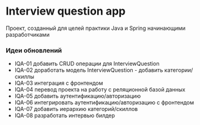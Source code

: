 # Interview question app

Проект, созданный для целей практики Java и
Spring начинающими разработчиками

### Идеи обновлений
* IQA-01 добавить CRUD операции для InterviewQuestion
* IQA-02 доработать модель InterviewQuestion - добавить
  категории/скиллы
* IQA-03 интеграция с фронтендом
* IQA-04 перевод проекта на работу с реляционной базой данных
* IQA-05 добавить аутентификацию/авторизацию
* IQA-06 интегрировать аутентификацию/авторизацию с фронтендом
* IQA-07 добавить иерархию категорий/скиллов
* IQA-08 разработать интервью билдер